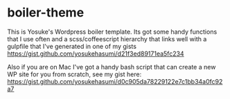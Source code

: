# boiler-theme
This is Yosuke's Wordpress boiler template. Its got some handy functions that I use often and a scss/coffeescript hierarchy that links well with a gulpfile that I've generated in one of my gists https://gist.github.com/yosukehasumi/d21f3ed89171ea5fc234

Also if you are on Mac I've got a handy bash script that can create a new WP site for you from scratch, see my gist here: https://gist.github.com/yosukehasumi/d0c905da78229122e7c1bb34a0fc92a7
